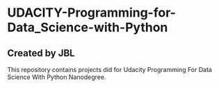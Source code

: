 UDACITY-Programming-for-Data_Science-with-Python
===

Created by JBL
---
This repository contains projects did for Udacity Programming For Data Science With Python Nanodegree.
